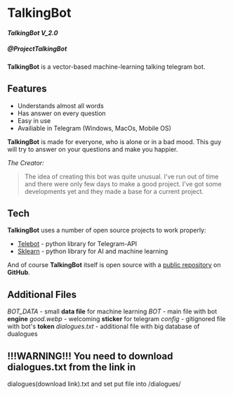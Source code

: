 # TalkingBot 
#### _TalkingBot V_2.0_
##### @ProjectTalkingBot
**TalkingBot** is a vector-based machine-learning talking telegram bot.

## Features

- Understands almost all words
- Has answer on every question
- Easy in use
- Availiable in Telegram (Windows, MacOs, Mobile OS)


**TalkingBot** is made for everyone, who is alone or in a bad mood.
This guy will try to answer on your questions and make you happier.

_The Creator:_
> The idea of creating this bot was quite
> unusual. I've run out of time and there
> were only few days to make a good project.
> I've got some developments yet and they
> made a base for a current project.

## Tech

**TalkingBot** uses a number of open source projects to work properly:

- [Telebot] - python library for Telegram-API
- [Sklearn] - python library for AI and machine learning

And of course **TalkingBot** itself is open source with a [public repository][TBV2]
 on **GitHub**.

## Additional Files

_BOT_DATA_ - small **data file** for machine learning
_BOT_ - main file with bot **engine**
_good.webp_ - welcoming **sticker** for telegram 
_config_ - gitignored file with bot's **token**
_dialogues.txt_ - additional file with big database of dualogues
## **!!!WARNING!!!** You need to download dialogues.txt from the link in
dialogues(download link).txt and set put file into /dialogues/

[//]: #
   [TBV2]: <https://github.com/milanzerg/TalkingBotV2>
   [Sklearn]: <https://scikit-learn.org/stable/>
   [Telebot]: <https://pypi.org/project/telebot/>
